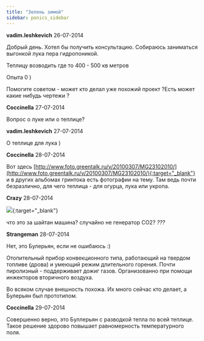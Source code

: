 ```yaml
---
title: "Зелень зимой"
sidebar: ponics_sidebar
---
```


**vadim.leshkevich** 26-07-2014

Добрый день. Хотел бы получить консультацию. Собираюсь заниматься выгонкой лука пера гидропоникой.

Теплицу возводить где то 400 - 500 кв метров

Опыта 0 )

Помогите советом - может кто делал уже похожий проект ?Есть может какие нибудь чертежи ? 


**Coccinella** 27-07-2014

Вопрос о луке или о теплице?


**vadim.leshkevich** 27-07-2014

О теплице для лука )


**Coccinella** 28-07-2014

Вот здесь [http://www.foto.greentalk.ru/v/20100307/MG23102010/](http://www.foto.greentalk.ru/v/20100307/MG23102010/){:target="_blank"} и в других альбомах гринтока есть фотографии на тему. Там ведь почти безразлично, для чего теплица - для огурца, лука или укропа.


**Crazy** 28-07-2014

[![](/imagehost/thumbs/p1020264.jpg)](https://t.me/ponics_ru_files/12736){:target="_blank"}

что это за шайтан машина? случайно не генератор CO2? *???*


**Strangeman** 28-07-2014

Нет, это Булерьян, если не ошибаюсь :)

Отопительный прибор конвекционного типа, работающий на твердом топливе (дрова) и умеющий режим длительного горения. Почти пиролизный - поддерживает дожиг газов. Организованно при помощи инжекторов вторичного воздуха.

Во всяком случае внешность похожа. Их много сейчас кто делает, а Булерьян был прототипом.


**Coccinella** 29-07-2014

Совершенно верно, это Буллерьян с разводкой тепла по всей теплице. Такое решение здорово повышает равномерность температурного поля.


